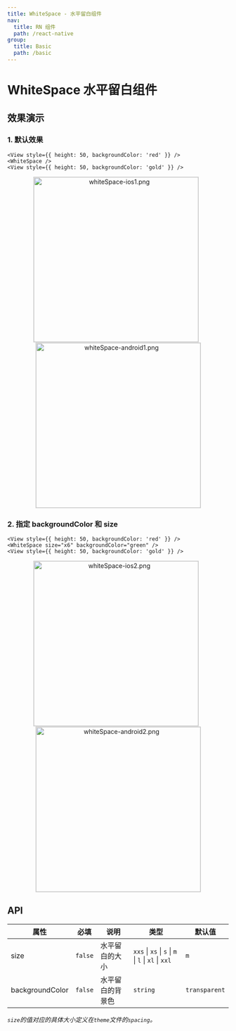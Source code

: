 ```yaml
---
title: WhiteSpace - 水平留白组件
nav:
  title: RN 组件
  path: /react-native
group:
  title: Basic
  path: /basic
---
```


# WhiteSpace 水平留白组件

## 效果演示

### 1. 默认效果

```tsx | pure
<View style={{ height: 50, backgroundColor: 'red' }} />
<WhiteSpace />
<View style={{ height: 50, backgroundColor: 'gold' }} />
```

<center>
  <figure>
    <img
      alt="whiteSpace-ios1.png"
      src="https://td-dev-public.oss-cn-hangzhou.aliyuncs.com/maoyes-app/1607483947000193494.png"
      style="width: 375px; margin-right: 10px; border: 1px solid #ddd;"
    />
    <img
      alt="whiteSpace-android1.png"
      src="https://td-dev-public.oss-cn-hangzhou.aliyuncs.com/maoyes-app/1609146809584629615.png"
      style="width: 375px; border: 1px solid #ddd;"
    />
  </figure>
</center>

### 2. 指定 backgroundColor 和 size

```tsx | pure
<View style={{ height: 50, backgroundColor: 'red' }} />
<WhiteSpace size="x6" backgroundColor="green" />
<View style={{ height: 50, backgroundColor: 'gold' }} />
```

<center>
  <figure>
    <img
      alt="whiteSpace-ios2.png"
      src="https://td-dev-public.oss-cn-hangzhou.aliyuncs.com/maoyes-app/1607484882581015487.png"
      style="width: 375px; margin-right: 10px; border: 1px solid #ddd;"
    />
    <img
      alt="whiteSpace-android2.png"
      src="https://td-dev-public.oss-cn-hangzhou.aliyuncs.com/maoyes-app/1609146809595006281.png"
      style="width: 375px; border: 1px solid #ddd;"
    />
  </figure>
</center>

## API

| 属性            | 必填    | 说明             | 类型                                                | 默认值        |
| --------------- | ------- | ---------------- | --------------------------------------------------- | ------------- |
| size            | `false` | 水平留白的大小   | `xxs` \| `xs` \| `s` \| `m` \| `l` \| `xl` \| `xxl` | `m`           |
| backgroundColor | `false` | 水平留白的背景色 | `string`                                            | `transparent` |

_`size`的值对应的具体大小定义在`theme`文件的`spacing`。_
